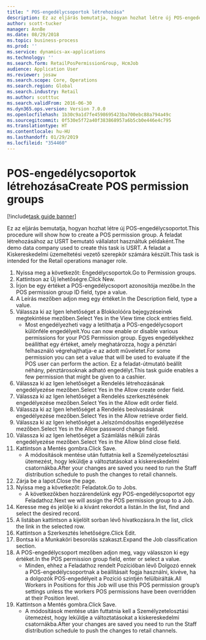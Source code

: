 ```yaml
---
title: " POS-engedélycsoportok létrehozása"
description: Ez az eljárás bemutatja, hogyan hozhat létre új POS-engedélycsoportot.
author: scott-tucker
manager: AnnBe
ms.date: 08/29/2018
ms.topic: business-process
ms.prod: ''
ms.service: dynamics-ax-applications
ms.technology: ''
ms.search.form: RetailPosPermissionGroup, HcmJob
audience: Application User
ms.reviewer: josaw
ms.search.scope: Core, Operations
ms.search.region: Global
ms.search.industry: Retail
ms.author: scotttuc
ms.search.validFrom: 2016-06-30
ms.dyn365.ops.version: Version 7.0.0
ms.openlocfilehash: 1b30c9a1d7fe4598695423ba700ebc88a794a49c
ms.sourcegitcommit: 0f530e5f72a40f383868957a6b5cb0e446e4c795
ms.translationtype: HT
ms.contentlocale: hu-HU
ms.lasthandoff: 01/29/2019
ms.locfileid: "354460"
---
```

# <a name="create-pos-permission-groups"></a><span data-ttu-id="57af0-103"> POS-engedélycsoportok létrehozása</span><span class="sxs-lookup"><span data-stu-id="57af0-103">Create POS permission groups</span></span>

[!include[task guide banner](../includes/task-guide-banner.md)]

<span data-ttu-id="57af0-104">Ez az eljárás bemutatja, hogyan hozhat létre új POS-engedélycsoportot.</span><span class="sxs-lookup"><span data-stu-id="57af0-104">This procedure will show how to create a POS permission group.</span></span> <span data-ttu-id="57af0-105">A feladat létrehozásához az USRT bemutató vállalatot használtuk példaként.</span><span class="sxs-lookup"><span data-stu-id="57af0-105">The demo data company used to create this task is USRT.</span></span> <span data-ttu-id="57af0-106">A feladat a Kiskereskedelmi üzemeltetési vezető szerepkör számára készült.</span><span class="sxs-lookup"><span data-stu-id="57af0-106">This task is intended for the Retail operations manager role.</span></span>

1. <span data-ttu-id="57af0-107">Nyissa meg a következőt: Engedélycsoportok.</span><span class="sxs-lookup"><span data-stu-id="57af0-107">Go to Permission groups.</span></span>
2. <span data-ttu-id="57af0-108">Kattintson az Új lehetőségre.</span><span class="sxs-lookup"><span data-stu-id="57af0-108">Click New.</span></span>
3. <span data-ttu-id="57af0-109">Írjon be egy értéket a POS-engedélycsoport azonosítója mezőbe.</span><span class="sxs-lookup"><span data-stu-id="57af0-109">In the POS permission group ID field, type a value.</span></span>
4. <span data-ttu-id="57af0-110">A Leírás mezőben adjon meg egy értéket.</span><span class="sxs-lookup"><span data-stu-id="57af0-110">In the Description field, type a value.</span></span>
5. <span data-ttu-id="57af0-111">Válassza ki az Igen lehetőséget a Blokkolóóra bejegyzéseinek megtekintése mezőben.</span><span class="sxs-lookup"><span data-stu-id="57af0-111">Select Yes in the View time clock entries field.</span></span>
    * <span data-ttu-id="57af0-112">Most engedélyezheti vagy a letilthatja a POS-engedélycsoport különféle engedélyeit.</span><span class="sxs-lookup"><span data-stu-id="57af0-112">You can now enable or disable various permissions for your POS Permission group.</span></span> <span data-ttu-id="57af0-113">Egyes engedélyekhez beállíthat egy értéket, amely meghatározza, hogy a pénztári felhasználó végrehajthatja-e az adott műveletet.</span><span class="sxs-lookup"><span data-stu-id="57af0-113">For some permission you can set a value that will be used to evaluate if the POS user can perform the action.</span></span>  <span data-ttu-id="57af0-114">Ez a feladat-útmutató beállít néhány, pénztárosoknak adható engedélyt.</span><span class="sxs-lookup"><span data-stu-id="57af0-114">This task guide enables a few permission that might be given to a cashier.</span></span>  
6. <span data-ttu-id="57af0-115">Válassza ki az Igen lehetőséget a Rendelés létrehozásának engedélyezése mezőben.</span><span class="sxs-lookup"><span data-stu-id="57af0-115">Select Yes in the Allow create order field.</span></span>
7. <span data-ttu-id="57af0-116">Válassza ki az Igen lehetőséget a Rendelés szerkesztésének engedélyezése mezőben.</span><span class="sxs-lookup"><span data-stu-id="57af0-116">Select Yes in the Allow edit order field.</span></span>
8. <span data-ttu-id="57af0-117">Válassza ki az Igen lehetőséget a Rendelés beolvasásának engedélyezése mezőben.</span><span class="sxs-lookup"><span data-stu-id="57af0-117">Select Yes in the Allow retrieve order field.</span></span>
9. <span data-ttu-id="57af0-118">Válassza ki az Igen lehetőséget a Jelszómódosítás engedélyezése mezőben.</span><span class="sxs-lookup"><span data-stu-id="57af0-118">Select Yes in the Allow password change field.</span></span>
10. <span data-ttu-id="57af0-119">Válassza ki az Igen lehetőséget a Számlálás nélküli zárás engedélyezése mezőben.</span><span class="sxs-lookup"><span data-stu-id="57af0-119">Select Yes in the Allow blind close field.</span></span>
11. <span data-ttu-id="57af0-120">Kattintson a Mentés gombra.</span><span class="sxs-lookup"><span data-stu-id="57af0-120">Click Save.</span></span>
    * <span data-ttu-id="57af0-121">A módosítások mentése után futtatnia kell a Személyzetelosztási ütemezést, hogy leküldje a változtatásokat a kiskereskedelmi csatornákba.</span><span class="sxs-lookup"><span data-stu-id="57af0-121">After your changes are saved you need to run the Staff distribution schedule to push the changes to retail channels.</span></span>  
12. <span data-ttu-id="57af0-122">Zárja be a lapot.</span><span class="sxs-lookup"><span data-stu-id="57af0-122">Close the page.</span></span>
13. <span data-ttu-id="57af0-123">Nyissa meg a következőt: Feladatok.</span><span class="sxs-lookup"><span data-stu-id="57af0-123">Go to Jobs.</span></span>
    * <span data-ttu-id="57af0-124">A következőkben hozzárendelünk egy POS-engedélycsoportot egy Feladathoz.</span><span class="sxs-lookup"><span data-stu-id="57af0-124">Next we will assign the POS permission group to a Job.</span></span>  
14. <span data-ttu-id="57af0-125">Keresse meg és jelölje ki a kívánt rekordot a listán.</span><span class="sxs-lookup"><span data-stu-id="57af0-125">In the list, find and select the desired record.</span></span>
15. <span data-ttu-id="57af0-126">A listában kattintson a kijelölt sorban lévő hivatkozásra.</span><span class="sxs-lookup"><span data-stu-id="57af0-126">In the list, click the link in the selected row.</span></span>
16. <span data-ttu-id="57af0-127">Kattintson a Szerkesztés lehetőségre.</span><span class="sxs-lookup"><span data-stu-id="57af0-127">Click Edit.</span></span>
17. <span data-ttu-id="57af0-128">Bontsa ki a Munkaköri besorolás szakaszt.</span><span class="sxs-lookup"><span data-stu-id="57af0-128">Expand the Job classification section.</span></span>
18. <span data-ttu-id="57af0-129">A POS-engedélycsoport mezőben adjon meg, vagy válasszon ki egy értéket.</span><span class="sxs-lookup"><span data-stu-id="57af0-129">In the POS permission group field, enter or select a value.</span></span>
    * <span data-ttu-id="57af0-130">Minden, ehhez a Feladathoz rendelt Pozícióban lévő Dolgozó ennek a POS-engedélycsoportnak a beállításait fogja használni, kivéve, ha a dolgozók POS-engedélyeit a Pozíció szintjén felülbírálták.</span><span class="sxs-lookup"><span data-stu-id="57af0-130">All Workers in Positions for this Job will use this POS permission group’s settings unless the workers POS permissions have been overridden at their Position level.</span></span>  
19. <span data-ttu-id="57af0-131">Kattintson a Mentés gombra.</span><span class="sxs-lookup"><span data-stu-id="57af0-131">Click Save.</span></span>
    * <span data-ttu-id="57af0-132">A módosítások mentése után futtatnia kell a Személyzetelosztási ütemezést, hogy leküldje a változtatásokat a kiskereskedelmi csatornákba.</span><span class="sxs-lookup"><span data-stu-id="57af0-132">After your changes are saved you need to run the Staff distribution schedule to push the changes to retail channels.</span></span>  

